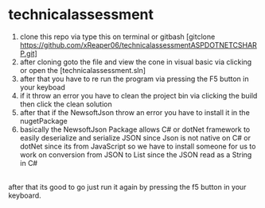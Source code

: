 # technicalassessment

1. clone this repo via type this on terminal or gitbash [gitclone https://github.com/xReaper06/technicalassessmentASPDOTNETCSHARP.git] <br/>
2. after cloning goto the file and view the cone in visual basic via clicking or open the [technicalassessment.sln] <br/>
3. after that you have to re run the program via pressing the F5 button in your keyboad <br/>
4. if it throw an error you have to clean the project bin via clicking the build then click the clean solution <br/>
5. after that if the NewsoftJson throw an error you have to install it in the nugetPackage <br/>
6. basically the NewsoftJson Package allows C# or dotNet framework to easily deserialize and serialize JSON since Json is not native on C# or dotNet since its from JavaScript so we have to install someone for us to work on conversion from JSON to List since the JSON read as a String in C# <br/>
<br/>
after that its good to go just run it again by pressing the f5 button in your keyboard.
